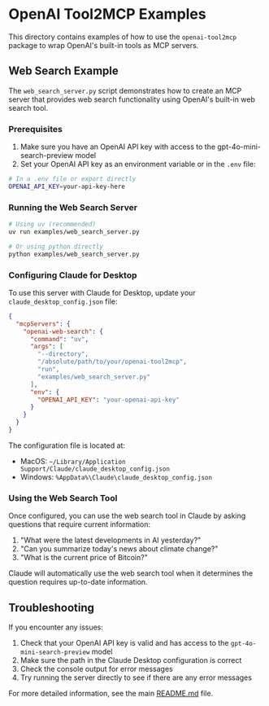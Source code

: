 # OpenAI Tool2MCP Examples

This directory contains examples of how to use the `openai-tool2mcp` package to wrap OpenAI's built-in tools as MCP servers.

## Web Search Example

The `web_search_server.py` script demonstrates how to create an MCP server that provides web search functionality using OpenAI's built-in web search tool.

### Prerequisites

1. Make sure you have an OpenAI API key with access to the gpt-4o-mini-search-preview model
2. Set your OpenAI API key as an environment variable or in the `.env` file:

```bash
# In a .env file or export directly
OPENAI_API_KEY=your-api-key-here
```

### Running the Web Search Server

```bash
# Using uv (recommended)
uv run examples/web_search_server.py

# Or using python directly
python examples/web_search_server.py
```

### Configuring Claude for Desktop

To use this server with Claude for Desktop, update your `claude_desktop_config.json` file:

```json
{
  "mcpServers": {
    "openai-web-search": {
      "command": "uv",
      "args": [
        "--directory",
        "/absolute/path/to/your/openai-tool2mcp",
        "run",
        "examples/web_search_server.py"
      ],
      "env": {
        "OPENAI_API_KEY": "your-openai-api-key"
      }
    }
  }
}
```

The configuration file is located at:

- MacOS: `~/Library/Application Support/Claude/claude_desktop_config.json`
- Windows: `%AppData%\Claude\claude_desktop_config.json`

### Using the Web Search Tool

Once configured, you can use the web search tool in Claude by asking questions that require current information:

1. "What were the latest developments in AI yesterday?"
2. "Can you summarize today's news about climate change?"
3. "What is the current price of Bitcoin?"

Claude will automatically use the web search tool when it determines the question requires up-to-date information.

## Troubleshooting

If you encounter any issues:

1. Check that your OpenAI API key is valid and has access to the `gpt-4o-mini-search-preview` model
2. Make sure the path in the Claude Desktop configuration is correct
3. Check the console output for error messages
4. Try running the server directly to see if there are any error messages

For more detailed information, see the main [README.md](../README.md) file.
